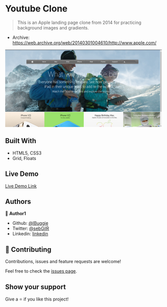 # Youtube Clone

> This is an Apple landing page clone from 2014 for practicing background images and gradients.

- Archive: https://web.archive.org/web/20140301004610/http://www.apple.com/

![screenshot](img/apple-clone.png)

## Built With

- HTML5, CSS3
- Grid, Floats

## Live Demo

[Live Demo Link](https://lbuggie.github.io/apple-2014-clone/)

## Authors

👤 **Author1**

- Github: [@lBuggie](https://github.com/githubhandle)
- Twitter: [@sebGilR](https://twitter.com/sebGilR)
- Linkedin: [linkedin](https://www.linkedin.com/in/sebasti%C3%A1n-gil-rodr%C3%ADguez-9b776073/)

## 🤝 Contributing

Contributions, issues and feature requests are welcome!

Feel free to check the [issues page](issues/).

## Show your support

Give a ⭐️ if you like this project!

